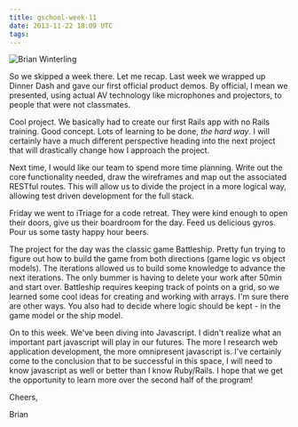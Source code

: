 ```yaml
---
title: gschool-week-11
date: 2013-11-22 18:09 UTC
tags:
---
```


![Brian Winterling](http://www.gravatar.com/avatar/d6cf7193827cd231b16b02884a459046.png "Brian")

So we skipped a week there.  Let me recap.  Last week we wrapped up Dinner Dash and gave our first official product demos.  By official, I mean we presented, using actual AV technology like microphones and projectors, to people that were not classmates.

Cool project.  We basically had to create our first Rails app with no Rails training.  Good concept.  Lots of learning to be done, *the hard way*.  I will certainly have a much different perspective heading into the next project that will drastically change how I approach the project.

Next time, I would like our team to spend more time planning.  Write out the core functionality needed, draw the wireframes and map out the associated RESTful routes.  This will allow us to divide the project in a more logical way, allowing test driven development for the full stack.  

Friday we went to iTriage for a code retreat.  They were kind enough to open their doors, give us their boardroom for the day.  Feed us delicious gyros.  Pour us some tasty happy hour beers.

The project for the day was the classic game Battleship.  Pretty fun trying to figure out how to build the game from both directions (game logic vs object models).  The iterations allowed us to build some knowledge to advance the next iterations.  The only bummer is having to delete your work after 50min and start over.  Battleship requires keeping track of points on a grid, so we learned some cool ideas for creating and working with arrays.  I'm sure there are other ways.  You also had to decide where logic should be kept - in the game model or the ship model.

On to this week.  We've been diving into Javascript.  I didn't realize what an important part javascript will play in our futures.  The more I research web application development, the more omnipresent javascript is.  I've certainly come to the conclusion that to be successful in this space, I will need to know javascript as well or better than I know Ruby/Rails.  I hope that we get the opportunity to learn more over the second half of the program!

Cheers,

Brian

